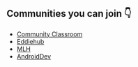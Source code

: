## Communities you can join 👇

- [Community Classroom](https://discord.io/commclassroom)
- [Eddiehub](http://discord.eddiehub.org/)
- [MLH](https://discord.gg/mlh)
- [AndroidDev](https://discord.gg/gjPP5f5z)
